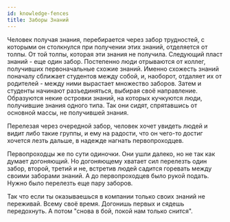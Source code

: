 ```yaml
---
id: knowledge-fences
title: Заборы Знаний 
---
```


Человек получая знания, перебирается через забор трудностей, с которыми он столкнулся при получении этих знаний, отделяется от толпы. От той толпы, которая эти знания не получила. Следующий пласт знаний - еще один забор. Постепенно люди отрываются от коллег, получивших первоначальные схожие знаний. Именно схожесть знаний поначалу сближает студентов между собой, и, наоборот, отдаляет их от родителей - между ними вырастает множество заборов. Затем и студенты начинают разъединяться, выбирая своё направление. Образуются некие островки знаний, на которых кучкуются люди, получившие знания одного типа. Так  они сидят, спрятавшись от основной массы, не получившей знания.

Перелезая через очередной забор, человек хочет увидеть людей и видит либо такие группы, и ему на радости, что он чего-то достиг хочется лезть дальше, в надежде нагнать первопроходцев.

Первопроходцы же по сути одиночки. Они ушли далеко, но не так как думает догоняющий. Но догоняющему хватает сил перелезть один забор, второй, третий и не, встретив людей садится горевать между своими заборами знаний. А до первопроходцев было рукой подать. Нужно было перелезть еще пару заборов.

Так что если ты оказываешься в компании только своих знаний не переживай. Всему своё время. Догонишь первых и сядешь передохнуть. А потом "снова в бой, покой нам только снится".
